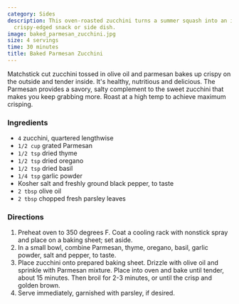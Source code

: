```yaml
---
category: Sides
description: This oven-roasted zucchini turns a summer squash into an incredibly addictive,
  crispy-edged snack or side dish. 
image: baked_parmesan_zucchini.jpg
size: 4 servings
time: 30 minutes
title: Baked Parmesan Zucchini
---
```


Matchstick cut zucchini tossed in olive oil and
  parmesan bakes up crispy on the outside and tender inside. It's healthy, nutritious
  and delicious. The Parmesan provides a savory, salty complement to the sweet zucchini
  that makes you keep grabbing more. Roast at a high temp to achieve maximum crisping.
  
### Ingredients

* `4` zucchini, quartered lengthwise 
* `1/2 cup` grated Parmesan 
* `1/2 tsp` dried thyme 
* `1/2 tsp` dried oregano 
* `1/2 tsp` dried basil 
* `1/4 tsp` garlic powder 
* Kosher salt and freshly ground black pepper, to taste 
* `2 tbsp` olive oil 
* `2 tbsp` chopped fresh parsley leaves

### Directions

1. Preheat oven to 350 degrees F. Coat a cooling rack with nonstick spray and place on a baking sheet; set aside. 
2. In a small bowl, combine Parmesan, thyme, oregano, basil, garlic powder, salt and pepper, to taste. 
3. Place zucchini onto prepared baking sheet. Drizzle with olive oil and sprinkle with Parmesan mixture. Place into oven and bake until tender, about 15 minutes. Then broil for 2-3 minutes, or until the crisp and golden brown. 
4. Serve immediately, garnished with parsley, if desired.